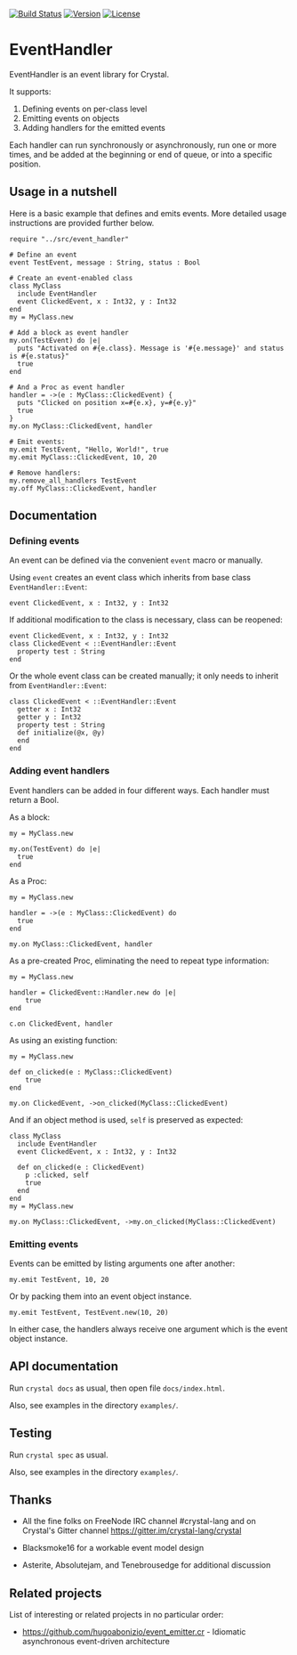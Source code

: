 [![Build Status](https://travis-ci.com/crystallabs/event_handler.svg?branch=master)](https://travis-ci.com/crystallabs/event_handler)
[![Version](https://img.shields.io/github/tag/crystallabs/event_handler.svg?maxAge=360)](https://github.com/crystallabs/event_handler/releases/latest)
[![License](https://img.shields.io/github/license/crystallabs/event_handler.svg)](https://github.com/crystallabs/event_handler/blob/master/LICENSE)

# EventHandler

EventHandler is an event library for Crystal.

It supports:

1. Defining events on per-class level
1. Emitting events on objects
1. Adding handlers for the emitted events

Each handler can run synchronously or asynchronously, run one or more times,
and be added at the beginning or end of queue, or into a specific position.

## Usage in a nutshell

Here is a basic example that defines and emits events. More detailed usage instructions are provided further below.

```crystal
require "../src/event_handler"

# Define an event
event TestEvent, message : String, status : Bool

# Create an event-enabled class
class MyClass
  include EventHandler
  event ClickedEvent, x : Int32, y : Int32
end
my = MyClass.new

# Add a block as event handler
my.on(TestEvent) do |e|
  puts "Activated on #{e.class}. Message is '#{e.message}' and status is #{e.status}"
  true
end

# And a Proc as event handler
handler = ->(e : MyClass::ClickedEvent) {
  puts "Clicked on position x=#{e.x}, y=#{e.y}"
  true
}
my.on MyClass::ClickedEvent, handler

# Emit events:
my.emit TestEvent, "Hello, World!", true
my.emit MyClass::ClickedEvent, 10, 20

# Remove handlers:
my.remove_all_handlers TestEvent
my.off MyClass::ClickedEvent, handler
```

## Documentation

### Defining events

An event can be defined via the convenient `event` macro or manually.

Using `event` creates an event class which inherits from base class `EventHandler::Event`:

```crystal
event ClickedEvent, x : Int32, y : Int32
```

If additional modification to the class is necessary, class can be reopened:

```crystal
event ClickedEvent, x : Int32, y : Int32
class ClickedEvent < ::EventHandler::Event
  property test : String
end
```

Or the whole event class can be created manually; it only needs to inherit from `EventHandler::Event`:

```crystal
class ClickedEvent < ::EventHandler::Event
  getter x : Int32
  getter y : Int32
  property test : String
  def initialize(@x, @y)
  end
end
```

### Adding event handlers

Event handlers can be added in four different ways. Each handler must return a Bool.

As a block:

```crystal
my = MyClass.new

my.on(TestEvent) do |e|
  true
end
```

As a Proc:

```crystal
my = MyClass.new

handler = ->(e : MyClass::ClickedEvent) do
  true
end

my.on MyClass::ClickedEvent, handler
```

As a pre-created Proc, eliminating the need to repeat type information:

```crystal
my = MyClass.new

handler = ClickedEvent::Handler.new do |e|
	true
end

c.on ClickedEvent, handler
```

As using an existing function:

```crystal
my = MyClass.new

def on_clicked(e : MyClass::ClickedEvent)
	true
end

my.on ClickedEvent, ->on_clicked(MyClass::ClickedEvent)
```

And if an object method is used, `self` is preserved as expected:

```crystal
class MyClass
  include EventHandler
  event ClickedEvent, x : Int32, y : Int32

  def on_clicked(e : ClickedEvent)
    p :clicked, self
    true
  end
end
my = MyClass.new

my.on MyClass::ClickedEvent, ->my.on_clicked(MyClass::ClickedEvent)
```

### Emitting events

Events can be emitted by listing arguments one after another:

```crystal
my.emit TestEvent, 10, 20
```

Or by packing them into an event object instance.

```crystal
my.emit TestEvent, TestEvent.new(10, 20)
```

In either case, the handlers always receive one argument which is the event object instance.

## API documentation

Run `crystal docs` as usual, then open file `docs/index.html`.

Also, see examples in the directory `examples/`.

## Testing

Run `crystal spec` as usual.

Also, see examples in the directory `examples/`.

## Thanks

* All the fine folks on FreeNode IRC channel #crystal-lang and on Crystal's Gitter channel https://gitter.im/crystal-lang/crystal

* Blacksmoke16 for a workable event model design

* Asterite, Absolutejam, and Tenebrousedge for additional discussion

## Related projects

List of interesting or related projects in no particular order:

- https://github.com/hugoabonizio/event_emitter.cr - Idiomatic asynchronous event-driven architecture
